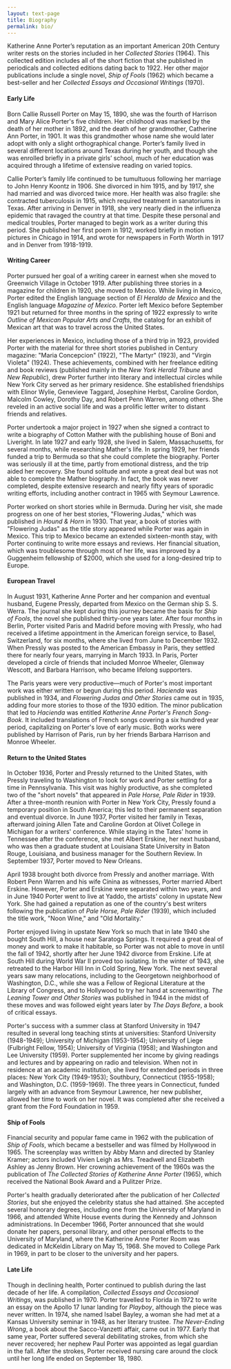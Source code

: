 ```yaml
---
layout: text-page
title: Biography
permalink: bio/
---
```


Katherine Anne Porter’s reputation as an important American 20th Century writer rests on the stories included in her *Collected Stories* (1964). This collected edition includes all of the short fiction that she published in periodicals and collected editions dating back to 1922.  Her other major publications include a single novel, *Ship of Fools* (1962) which became a best-seller and her *Collected Essays and Occasional Writings* (1970).

#### Early Life
Born Callie Russell Porter on May 15, 1890, she was the fourth of Harrison and Mary Alice Porter's five children. Her childhood was marked by the death of her mother in 1892, and the death of her grandmother, Catherine Ann Porter, in 1901. It was this grandmother whose name she would later adopt with only a slight orthographical change.  Porter’s family lived in several different locations around Texas during her youth, and though she was enrolled briefly in a private girls’ school, much of her education was acquired through a lifetime of extensive reading on varied topics.

Callie Porter’s family life continued to be tumultuous following her marriage to John Henry Koontz in 1906.  She divorced in him 1915, and by 1917, she had married and was divorced twice more. Her health was also fragile: she contracted tuberculosis in 1915, which required treatment in sanatoriums in Texas.  After arriving in Denver in 1918, she very nearly died in the influenza epidemic that ravaged the country at that time.  Despite these personal and medical troubles, Porter managed to begin work as a writer during this period.  She published her first poem in 1912, worked briefly in motion pictures in Chicago in 1914, and wrote for newspapers in Forth Worth in 1917 and in Denver from 1918-1919.

#### Writing Career
Porter pursued her goal of a writing career in earnest when she moved to Greenwich Village in October 1919. After publishing three stories in a magazine for children in 1920, she moved to Mexico.  While living in Mexico, Porter edited the English language section of *El Heraldo de Mexico* and the English language *Magazine of Mexico*. Porter left Mexico before September 1921 but returned for three months in the spring of 1922 expressly to write *Outline of Mexican Popular Arts and Crafts*, the catalog for an exhibit of Mexican art that was to travel across the United States.

Her experiences in Mexico, including those of a third trip in 1923, provided Porter with the material for three short stories published in Century magazine: "Maria Concepcion" (1922), "The Martyr" (1923), and "Virgin Violeta" (1924). These achievements, combined with her freelance editing and book reviews (published mainly in the *New York Herald Tribune* and *New Republic*), drew Porter further into literary and intellectual circles while New York City served as her primary residence. She established friendships with Elinor Wylie, Genevieve Taggard, Josephine Herbst, Caroline Gordon, Malcolm Cowley, Dorothy Day, and Robert Penn Warren, among others. She reveled in an active social life and was a prolific letter writer to distant friends and relatives.

Porter undertook a major project in 1927 when she signed a contract to write a biography of Cotton Mather with the publishing house of Boni and Liveright. In late 1927 and early 1928, she lived in Salem, Massachusetts, for several months, while researching Mather's life. In spring 1929, her friends funded a trip to Bermuda so that she could complete the biography. Porter was seriously ill at the time, partly from emotional distress, and the trip aided her recovery. She found solitude and wrote a great deal but was not able to complete the Mather biography. In fact, the book was never completed, despite extensive research and nearly fifty years of sporadic writing efforts, including another contract in 1965 with Seymour Lawrence.

Porter worked on short stories while in Bermuda. During her visit, she made progress on one of her best stories, "Flowering Judas," which was published in *Hound &amp; Horn* in 1930. That year, a book of stories with "Flowering Judas" as the title story appeared while Porter was again in Mexico. This trip to Mexico became an extended sixteen-month stay, with Porter continuing to write more essays and reviews. Her financial situation, which was troublesome through most of her life, was improved by a Guggenheim fellowship of $2000, which she used for a long-desired trip to Europe.

#### European Travel
In August 1931, Katherine Anne Porter and her companion and eventual husband, Eugene Pressly, departed from Mexico on the German ship S. S. Werra. The journal she kept during this journey became the basis for *Ship of Fools*, the novel she published thirty-one years later. After four months in Berlin, Porter visited Paris and Madrid before moving with Pressly, who had received a lifetime appointment in the American foreign service, to Basel, Switzerland, for six months, where she lived from June to December 1932. When Pressly was posted to the American Embassy in Paris, they settled there for nearly four years, marrying in March 1933. In Paris, Porter developed a circle of friends that included Monroe Wheeler, Glenway Wescott, and Barbara Harrison, who became lifelong supporters.

The Paris years were very productive&mdash;much of Porter's most important work was either written or begun during this period. *Hacienda* was published in 1934, and *Flowering Judas and Other Stories* came out in 1935, adding four more stories to those of the 1930 edition. The minor publication that led to *Hacienda* was entitled *Katherine Anne Porter's French Song-Book*. It included translations of French songs covering a six hundred year period, capitalizing on Porter's love of early music. Both works were published by Harrison of Paris, run by her friends Barbara Harrison and Monroe Wheeler.

#### Return to the United States
In October 1936, Porter and Pressly returned to the United States, with Pressly traveling to Washington to look for work and Porter settling for a time in Pennsylvania. This visit was highly productive, as she completed two of the "short novels" that appeared in *Pale Horse, Pale Rider* in 1939. After a three-month reunion with Porter in New York City, Pressly found a temporary position in South America; this led to their permanent separation and eventual divorce. In June 1937, Porter visited her family in Texas, afterward joining Allen Tate and Caroline Gordon at Olivet College in Michigan for a writers' conference. While staying in the Tates' home in Tennessee after the conference, she met Albert Erskine, her next husband, who was then a graduate student at Louisiana State University in Baton Rouge, Louisiana, and business manager for the Southern Review. In September 1937, Porter moved to New Orleans.

April 1938 brought both divorce from Pressly and another marriage. With Robert Penn Warren and his wife Cinina as witnesses, Porter married Albert Erskine. However, Porter and Erskine were separated within two years, and in June 1940 Porter went to live at Yaddo, the artists' colony in upstate New York. She had gained a reputation as one of the country's best writers following the publication of *Pale Horse, Pale Rider* (1939), which included the title work, "Noon Wine," and "Old Mortality."

Porter enjoyed living in upstate New York so much that in late 1940 she bought South Hill, a house near Saratoga Springs. It required a great deal of money and work to make it habitable, so Porter was not able to move in until the fall of 1942, shortly after her June 1942 divorce from Erskine. Life at South Hill during World War II proved too isolating. In the winter of 1943, she retreated to the Harbor Hill Inn in Cold Spring, New York. The next several years saw many relocations, including to the Georgetown neighborhood of Washington, D.C., while she was a Fellow of Regional Literature at the Library of Congress, and to Hollywood to try her hand at screenwriting. *The Leaning Tower and Other Stories* was published in 1944 in the midst of these moves and was followed eight years later by *The Days Before*, a book of critical essays.

Porter's success with a summer class at Stanford University in 1947 resulted in several long teaching stints at universities: Stanford University (1948-1949); University of Michigan (1953-1954); University of Liege (Fulbright Fellow, 1954); University of Virginia (1958); and Washington and Lee University (1959). Porter supplemented her income by giving readings and lectures and by appearing on radio and television. When not in residence at an academic institution, she lived for extended periods in three places: New York City (1949-1953); Southbury, Connecticut (1955-1958); and Washington, D.C. (1959-1969). The three years in Connecticut, funded largely with an advance from Seymour Lawrence, her new publisher, allowed her time to work on her novel. It was completed after she received a grant from the Ford Foundation in 1959.

#### Ship of Fools
Financial security and popular fame came in 1962 with the publication of *Ship of Fools*, which became a bestseller and was filmed by Hollywood in 1965. The screenplay was written by Abby Mann and directed by Stanley Kramer; actors included Vivien Leigh as Mrs. Treadwell and Elizabeth Ashley as Jenny Brown. Her crowning achievement of the 1960s was the publication of *The Collected Stories of Katherine Anne Porter* (1965), which received the National Book Award and a Pulitzer Prize.

Porter's health gradually deteriorated after the publication of her *Collected Stories*, but she enjoyed the celebrity status she had attained. She accepted several honorary degrees, including one from the University of Maryland in 1966, and attended White House events during the Kennedy and Johnson administrations. In December 1966, Porter announced that she would donate her papers, personal library, and other personal effects to the University of Maryland, where the Katherine Anne Porter Room was dedicated in McKeldin Library on May 15, 1968. She moved to College Park in 1969, in part to be closer to the university and her papers.

#### Late Life
Though in declining health, Porter continued to publish during the last decade of her life. A compilation, *Collected Essays and Occasional Writings*, was published in 1970. Porter travelled to Florida in 1972 to write an essay on the Apollo 17 lunar landing for *Playboy*, although the piece was never written. In 1974, she named Isabel Bayley, a woman she had met at a Kansas University seminar in 1948, as her literary trustee. *The Never-Ending Wrong*, a book about the Sacco-Vanzetti affair, came out in 1977. Early that same year, Porter suffered several debilitating strokes, from which she never recovered; her nephew Paul Porter was appointed as legal guardian in the fall. After the strokes, Porter received nursing care around the clock until her long life ended on September 18, 1980.
